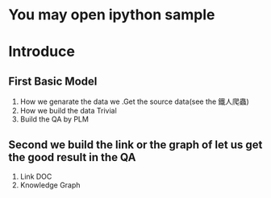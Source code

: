 # You may open ipython sample 
#  Introduce 
## First Basic Model
1. How we genarate the data we .Get the source data(see the 鐵人爬蟲)
2. How we build the data Trivial  
3. Build the QA by PLM
## Second we build the link or the graph of let us get the good result in the QA
1. Link DOC
2. Knowledge Graph
